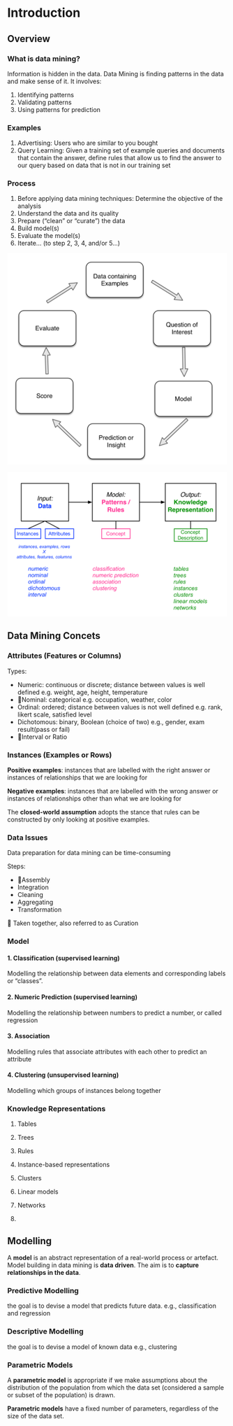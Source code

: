 # Introduction

## Overview

### What is data mining?

Information is hidden in the data. Data Mining is finding patterns in the data and make sense of it. It involves:
1. Identifying patterns
2. Validating patterns
3. Using patterns for prediction

### Examples

1. Advertising: Users who are similar to you bought
2. Query Learning: Given a training set of example queries and documents that contain the answer, define rules that allow us to find the answer to our query based on data that is not in our training set

### Process

1. Before applying data mining techniques: Determine the objective of the analysis
2. Understand the data and its quality
3. Prepare (“clean” or “curate”) the data
4. Build model(s)
5. Evaluate the model(s)
6. Iterate... (to step 2, 3, 4, and/or 5...)

![](./images/processing.png)

![](./images/data_mining.png)



## Data Mining Concets

### Attributes (Features or Columns)

Types:
- Numeric: continuous or discrete; distance between values is well defined
		e.g. weight, age, height, temperature
- 􏰀Nominal: categorical
		e.g. occupation, weather, color
- Ordinal: ordered; distance between values is not well defined
		e.g. rank, likert scale, satisfied level
- Dichotomous: binary, Boolean (choice of two)
		e.g., gender, exam result(pass or fail)
- 􏰀Interval or Ratio



### Instances (Examples or Rows)

**Positive examples**: instances that are labelled with the right answer or instances of relationships that we are looking for

**Negative examples**: instances that are labelled with the wrong answer or instances of relationships other than what we are looking for

The **closed-world assumption** adopts the stance that rules can be constructed by only looking at positive examples.



### Data Issues

Data preparation for data mining can be time-consuming

Steps:
- 􏰀Assembly
- Integration
- Cleaning
- Aggregating
- Transformation

􏰀 Taken together, also referred to as Curation



### Model

#### 1. Classification (**supervised learning**)
Modelling the relationship between data elements and corresponding labels or “classes”.

#### 2. Numeric Prediction  (**supervised learning**)
Modelling the relationship between numbers to predict a number, or called regression

#### 3. Association
Modelling rules that associate attributes with each other to predict an attribute

#### 4. Clustering (**unsupervised learning**)
Modelling which groups of instances belong together



### Knowledge Representations

1. Tables
2. Trees
3. Rules
4. Instance-based representations
5. Clusters
6. Linear models
7. Networks



































3. 


## Modelling

A **model** is an abstract representation of a real-world process or artefact. Model building in data mining is **data driven**. The aim is to **capture relationships in the data**.

### Predictive Modelling
the goal is to devise a model that predicts future data.
e.g., classification and regression

### Descriptive Modelling
the goal is to devise a model of known data
e.g., clustering

### Parametric Models
A **parametric model** is appropriate if we make assumptions about the distribution of the population from which the data set (considered a sample or subset of the population) is drawn.

**Parametric models** have a fixed number of parameters, regardless of the size of the data set.

